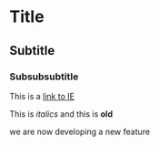 # Title

## Subtitle

### Subsubsubtitle

This is a [link to IE](https://www.ie.edu/)

This is *italics* and this is **old**

we are now developing a new feature

